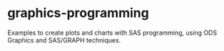 # graphics-programming
Examples to create plots and charts with SAS programming, using ODS Graphics and SAS/GRAPH techniques.
